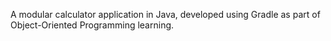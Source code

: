 A modular calculator application in Java, developed using Gradle as part of Object-Oriented Programming learning.
